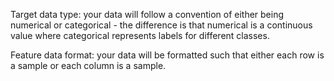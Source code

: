Target data type: your data will follow a convention of either being numerical or categorical - the difference is that numerical is a continuous value where categorical represents labels for different classes.

Feature data format: your data will be formatted such that either each row is a sample or each column is a sample.